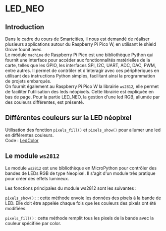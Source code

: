# LED_NEO

## Introduction
Dans le cadre du cours de Smartcities, il nous est demandé de réaliser plusieurs applications autour du Raspberry Pi Pico W, en utilisant le shield Grove founit avec.<BR>
Le module `machine` de Raspberry Pi Pico est une bibliothèque Python qui fournit une interface pour accéder aux fonctionnalités matérielles de la carte, telles que les GPIO, les interfaces SPI, I2C, UART, ADC, DAC, PWM, entre autres. Il permet de contrôler et d'interagir avec ces périphériques en utilisant des instructions Python simples, facilitant ainsi la programmation de projets embarqués. <BR> On fournit également au Raspberry Pi Pico W la librairie `ws2812`, elle permet de faciliter l'utilisation des leds néopixels. Cette librairie est expliquée en bas de page.
Pour la partie LED_NEO, la gestion d'une led RGB, allumée par des couleurs différentes, est présenté. 

## Différentes couleurs sur la LED néopixel
Utilisation des fonction `pixels_fill()` et `pixels_show()` pour allumer une led en différentes couleurs. <BR>
Code : [LedColor](https://github.com/hepl-leclercq/smartcities/blob/171dfe7ae4de1d1d756b8420d6eb51be53f82a9f/LED_neo/LedColor.py)

## Le module `ws2812`

Le module `ws2812` est une bibliothèque en MicroPython pour contrôler des bandes de LEDs RGB de type Neopixel. Il s'agit d'un module très pratique pour créer des effets lumineux.


Les fonctions principales du module ws2812 sont les suivantes :

`pixels_show():` : cette méthode envoie les données des pixels à la bande de LED. Elle doit être appelée chaque fois que les couleurs des pixels ont été modifiées.

`pixels_fill()` : cette méthode remplit tous les pixels de la bande avec la couleur spécifiée par color.





